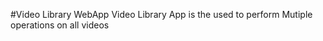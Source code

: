 #Video Library WebApp 
 Video Library App is the used to perform Mutiple  operations on all videos  
